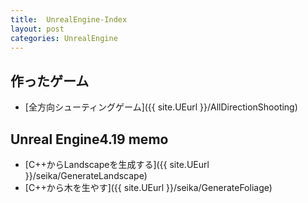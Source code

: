```yaml
---
title:  UnrealEngine-Index
layout: post
categories: UnrealEngine
---
```


## 作ったゲーム
* [全方向シューティングゲーム]({{ site.UEurl }}/AllDirectionShooting)

## Unreal Engine4.19 memo

* [C++からLandscapeを生成する]({{ site.UEurl }}/seika/GenerateLandscape)
* [C++から木を生やす]({{ site.UEurl }}/seika/GenerateFoliage)
